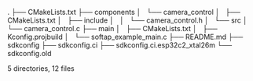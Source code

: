 .
├── CMakeLists.txt
├── components
│   └── camera_control
│       ├── CMakeLists.txt
│       ├── include
│       │   └── camera_control.h
│       └── src
│           └── camera_control.c
├── main
│   ├── CMakeLists.txt
│   ├── Kconfig.projbuild
│   └── softap_example_main.c
├── README.md
├── sdkconfig
├── sdkconfig.ci
├── sdkconfig.ci.esp32c2_xtal26m
└── sdkconfig.old

5 directories, 12 files
